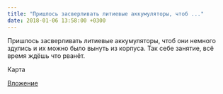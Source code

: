 ```yaml
---
title: "Пришлось засверливать литиевые аккумуляторы, чтоб ..."
date: 2018-01-06 13:58:00 +0300
---
```


Пришлось засверливать литиевые аккумуляторы, чтоб они немного здулись и их можно было вынуть из корпуса. Так себе занятие, всё время ждёшь что рванёт.

Карта

[Вложение](/assets/vk_photos/2/0Nn3-zmzYas.jpg)
